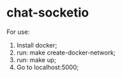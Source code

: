 # chat-socketio

For use:

1. Install docker;
2. run: make create-docker-network;
3. run: make up;
4. Go to localhost:5000;
